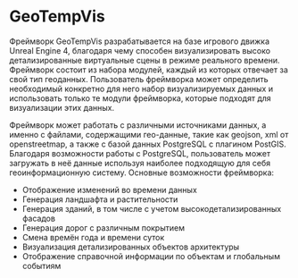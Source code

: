 # GeoTempVis

Фреймворк GeoTempVis разрабатывается на базе игрового движка Unreal Engine 4, благодаря чему способен визуализировать высоко детализированные виртуальные сцены в режиме реального времени. Фреймворк состоит из набора модулей, каждый из которых отвечает за свой тип геоданных. Пользователь фреймворка может определить необходимый конкретно для него набор визуализируемых данных и использовать только те модули фреймворка, которые подходят для визуализации этих данных.

Фреймворк может работать с различными источниками данных, а именно с файлами, содержащими гео-данные, такие как geojson, xml от openstreetmap, а также с базой данных PostgreSQL с плагином PostGIS. Благодаря возможности работы с PostgreSQL, пользователь может загружать в неё данные используя наиболее подходящую для себя геоинформационную систему.
Основные возможности фреймворка:
- Отображение изменений во времени данных
- Генерация ландшафта и растительности
- Генерация зданий, в том числе с учетом высокодетализированных фасадов
- Генерация дорог с различным покрытием
- Смена времён года и времени суток
- Визуализация детализированных объектов архитектуры
- Отображение справочной информации по объектам и глобальным событиям

